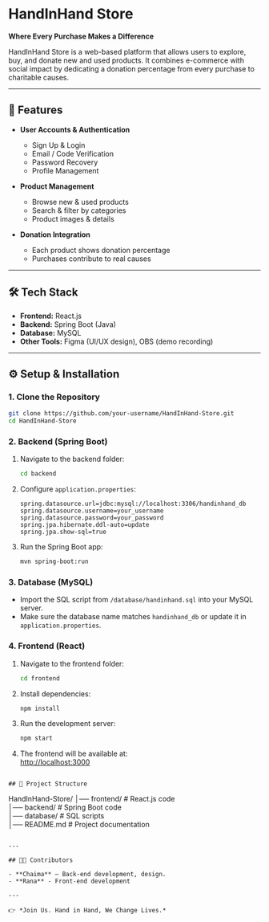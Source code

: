 # HandInHand Store

**Where Every Purchase Makes a Difference**  

HandInHand Store is a web-based platform that allows users to explore, buy, and donate new and used products. It combines e-commerce with social impact by dedicating a donation percentage from every purchase to charitable causes.  

---

## 🚀 Features  

- **User Accounts & Authentication**  
  - Sign Up & Login  
  - Email / Code Verification  
  - Password Recovery  
  - Profile Management  

- **Product Management**  
  - Browse new & used products  
  - Search & filter by categories  
  - Product images & details  

- **Donation Integration**  
  - Each product shows donation percentage  
  - Purchases contribute to real causes  

---

## 🛠️ Tech Stack  

- **Frontend:** React.js  
- **Backend:** Spring Boot (Java)  
- **Database:** MySQL   
- **Other Tools:** Figma (UI/UX design), OBS (demo recording)  

---

## ⚙️ Setup & Installation  

### 1. Clone the Repository  
```bash
git clone https://github.com/your-username/HandInHand-Store.git
cd HandInHand-Store
```

### 2. Backend (Spring Boot)  
1. Navigate to the backend folder:  
   ```bash
   cd backend
   ```
2. Configure `application.properties`:  
   ```properties
   spring.datasource.url=jdbc:mysql://localhost:3306/handinhand_db
   spring.datasource.username=your_username
   spring.datasource.password=your_password
   spring.jpa.hibernate.ddl-auto=update
   spring.jpa.show-sql=true

   ```
3. Run the Spring Boot app:  
   ```bash
   mvn spring-boot:run
   ```

### 3. Database (MySQL)  
- Import the SQL script from `/database/handinhand.sql` into your MySQL server.  
- Make sure the database name matches `handinhand_db` or update it in `application.properties`.  

### 4. Frontend (React)  
1. Navigate to the frontend folder:  
   ```bash
   cd frontend
   ```
2. Install dependencies:  
   ```bash
   npm install
   ```
3. Run the development server:  
   ```bash
   npm start
   ```
4. The frontend will be available at:  
   [http://localhost:3000](http://localhost:3000)  

```

## 📂 Project Structure  

```
HandInHand-Store/
│── frontend/       # React.js code  
│── backend/        # Spring Boot code  
│── database/       # SQL scripts  
│── README.md       # Project documentation  
```

---

## 👩‍💻 Contributors  

- **Chaima** – Back-end development, design.
- **Rana** - Front-end development

---

👉 *Join Us. Hand in Hand, We Change Lives.*  
